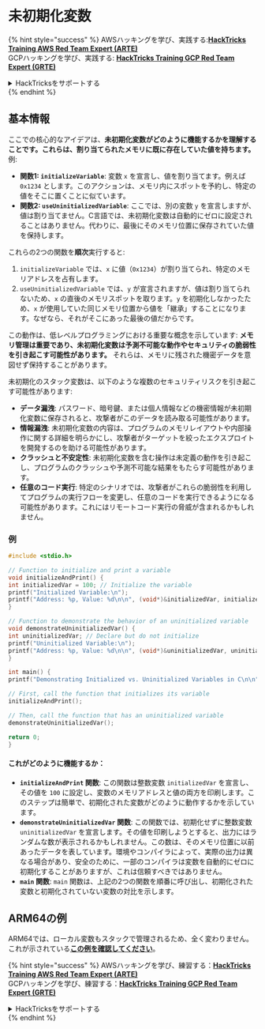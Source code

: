# 未初期化変数

{% hint style="success" %}
AWSハッキングを学び、実践する:<img src="/.gitbook/assets/arte.png" alt="" data-size="line">[**HackTricks Training AWS Red Team Expert (ARTE)**](https://training.hacktricks.xyz/courses/arte)<img src="/.gitbook/assets/arte.png" alt="" data-size="line">\
GCPハッキングを学び、実践する: <img src="/.gitbook/assets/grte.png" alt="" data-size="line">[**HackTricks Training GCP Red Team Expert (GRTE)**<img src="/.gitbook/assets/grte.png" alt="" data-size="line">](https://training.hacktricks.xyz/courses/grte)

<details>

<summary>HackTricksをサポートする</summary>

* [**サブスクリプションプラン**](https://github.com/sponsors/carlospolop)を確認してください！
* **💬 [**Discordグループ**](https://discord.gg/hRep4RUj7f)または[**テレグラムグループ**](https://t.me/peass)に参加するか、**Twitter** 🐦 [**@hacktricks\_live**](https://twitter.com/hacktricks\_live)**をフォローしてください。**
* **ハッキングのトリックを共有するには、[**HackTricks**](https://github.com/carlospolop/hacktricks)および[**HackTricks Cloud**](https://github.com/carlospolop/hacktricks-cloud)のGitHubリポジトリにPRを提出してください。**

</details>
{% endhint %}

## 基本情報

ここでの核心的なアイデアは、**未初期化変数がどのように機能するかを理解することです。これらは、割り当てられたメモリに既に存在していた値を持ちます。** 例:

* **関数1: `initializeVariable`**: 変数 `x` を宣言し、値を割り当てます。例えば `0x1234` とします。このアクションは、メモリ内にスポットを予約し、特定の値をそこに置くことに似ています。
* **関数2: `useUninitializedVariable`**: ここでは、別の変数 `y` を宣言しますが、値は割り当てません。C言語では、未初期化変数は自動的にゼロに設定されることはありません。代わりに、最後にそのメモリ位置に保存されていた値を保持します。

これらの2つの関数を**順次**実行すると:

1. `initializeVariable` では、`x` に値（`0x1234`）が割り当てられ、特定のメモリアドレスを占有します。
2. `useUninitializedVariable` では、`y` が宣言されますが、値は割り当てられないため、`x` の直後のメモリスポットを取ります。`y` を初期化しなかったため、`x` が使用していた同じメモリ位置から値を「継承」することになります。なぜなら、それがそこにあった最後の値だからです。

この動作は、低レベルプログラミングにおける重要な概念を示しています: **メモリ管理は重要であり、未初期化変数は予測不可能な動作やセキュリティの脆弱性を引き起こす可能性があります。** それらは、メモリに残された機密データを意図せず保持することがあります。

未初期化のスタック変数は、以下のような複数のセキュリティリスクを引き起こす可能性があります:

* **データ漏洩**: パスワード、暗号鍵、または個人情報などの機密情報が未初期化変数に保存されると、攻撃者がこのデータを読み取る可能性があります。
* **情報漏洩**: 未初期化変数の内容は、プログラムのメモリレイアウトや内部操作に関する詳細を明らかにし、攻撃者がターゲットを絞ったエクスプロイトを開発するのを助ける可能性があります。
* **クラッシュと不安定性**: 未初期化変数を含む操作は未定義の動作を引き起こし、プログラムのクラッシュや予測不可能な結果をもたらす可能性があります。
* **任意のコード実行**: 特定のシナリオでは、攻撃者がこれらの脆弱性を利用してプログラムの実行フローを変更し、任意のコードを実行できるようになる可能性があります。これにはリモートコード実行の脅威が含まれるかもしれません。

### 例
```c
#include <stdio.h>

// Function to initialize and print a variable
void initializeAndPrint() {
int initializedVar = 100; // Initialize the variable
printf("Initialized Variable:\n");
printf("Address: %p, Value: %d\n\n", (void*)&initializedVar, initializedVar);
}

// Function to demonstrate the behavior of an uninitialized variable
void demonstrateUninitializedVar() {
int uninitializedVar; // Declare but do not initialize
printf("Uninitialized Variable:\n");
printf("Address: %p, Value: %d\n\n", (void*)&uninitializedVar, uninitializedVar);
}

int main() {
printf("Demonstrating Initialized vs. Uninitialized Variables in C\n\n");

// First, call the function that initializes its variable
initializeAndPrint();

// Then, call the function that has an uninitialized variable
demonstrateUninitializedVar();

return 0;
}
```
#### これがどのように機能するか：

* **`initializeAndPrint` 関数**: この関数は整数変数 `initializedVar` を宣言し、その値を `100` に設定し、変数のメモリアドレスと値の両方を印刷します。このステップは簡単で、初期化された変数がどのように動作するかを示しています。
* **`demonstrateUninitializedVar` 関数**: この関数では、初期化せずに整数変数 `uninitializedVar` を宣言します。その値を印刷しようとすると、出力にはランダムな数が表示されるかもしれません。この数は、そのメモリ位置に以前あったデータを表しています。環境やコンパイラによって、実際の出力は異なる場合があり、安全のために、一部のコンパイラは変数を自動的にゼロに初期化することがありますが、これは信頼すべきではありません。
* **`main` 関数**: `main` 関数は、上記の2つの関数を順番に呼び出し、初期化された変数と初期化されていない変数の対比を示します。

## ARM64の例

ARM64では、ローカル変数もスタックで管理されるため、全く変わりません。これが示されている[**この例を確認してください**](https://8ksec.io/arm64-reversing-and-exploitation-part-6-exploiting-an-uninitialized-stack-variable-vulnerability/)。

{% hint style="success" %}
AWSハッキングを学び、練習する：<img src="/.gitbook/assets/arte.png" alt="" data-size="line">[**HackTricks Training AWS Red Team Expert (ARTE)**](https://training.hacktricks.xyz/courses/arte)<img src="/.gitbook/assets/arte.png" alt="" data-size="line">\
GCPハッキングを学び、練習する：<img src="/.gitbook/assets/grte.png" alt="" data-size="line">[**HackTricks Training GCP Red Team Expert (GRTE)**<img src="/.gitbook/assets/grte.png" alt="" data-size="line">](https://training.hacktricks.xyz/courses/grte)

<details>

<summary>HackTricksをサポートする</summary>

* [**サブスクリプションプラン**](https://github.com/sponsors/carlospolop)を確認してください！
* **💬 [**Discordグループ**](https://discord.gg/hRep4RUj7f)または[**テレグラムグループ**](https://t.me/peass)に参加するか、**Twitter** 🐦 [**@hacktricks\_live**](https://twitter.com/hacktricks\_live)**をフォローしてください。**
* **ハッキングのトリックを共有するには、[**HackTricks**](https://github.com/carlospolop/hacktricks)および[**HackTricks Cloud**](https://github.com/carlospolop/hacktricks-cloud)のGitHubリポジトリにPRを送信してください。**

</details>
{% endhint %}
